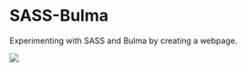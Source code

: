 # SASS-Bulma
Experimenting with SASS and Bulma by creating a webpage.

![](https://giphy.com/gifs/YVZ4xaK1xKxJnnjt7a/html5)
